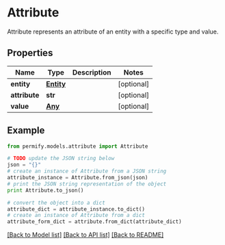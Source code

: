 # Attribute

Attribute represents an attribute of an entity with a specific type and value.

## Properties

Name | Type | Description | Notes
------------ | ------------- | ------------- | -------------
**entity** | [**Entity**](Entity.md) |  | [optional] 
**attribute** | **str** |  | [optional] 
**value** | [**Any**](Any.md) |  | [optional] 

## Example

```python
from permify.models.attribute import Attribute

# TODO update the JSON string below
json = "{}"
# create an instance of Attribute from a JSON string
attribute_instance = Attribute.from_json(json)
# print the JSON string representation of the object
print Attribute.to_json()

# convert the object into a dict
attribute_dict = attribute_instance.to_dict()
# create an instance of Attribute from a dict
attribute_form_dict = attribute.from_dict(attribute_dict)
```
[[Back to Model list]](../README.md#documentation-for-models) [[Back to API list]](../README.md#documentation-for-api-endpoints) [[Back to README]](../README.md)


